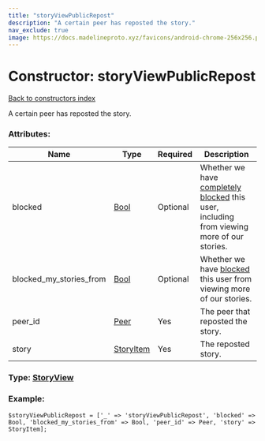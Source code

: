 ```yaml
---
title: "storyViewPublicRepost"
description: "A certain peer has reposted the story."
nav_exclude: true
image: https://docs.madelineproto.xyz/favicons/android-chrome-256x256.png
---
```

# Constructor: storyViewPublicRepost  
[Back to constructors index](/API_docs/constructors/index.html)



A certain peer has reposted the story.

### Attributes:

| Name     |    Type       | Required | Description |
|----------|---------------|----------|-------------|
|blocked|[Bool](/API_docs/types/Bool.html) | Optional|Whether we have [completely blocked](https://core.telegram.org/api/block) this user, including from viewing more of our stories.|
|blocked\_my\_stories\_from|[Bool](/API_docs/types/Bool.html) | Optional|Whether we have [blocked](https://core.telegram.org/api/block) this user from viewing more of our stories.|
|peer\_id|[Peer](/API_docs/types/Peer.html) | Yes|The peer that reposted the story.|
|story|[StoryItem](/API_docs/types/StoryItem.html) | Yes|The reposted story.|



### Type: [StoryView](/API_docs/types/StoryView.html)


### Example:

```
$storyViewPublicRepost = ['_' => 'storyViewPublicRepost', 'blocked' => Bool, 'blocked_my_stories_from' => Bool, 'peer_id' => Peer, 'story' => StoryItem];
```  

